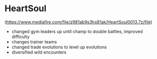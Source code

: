 # HeartSoul
(https://www.mediafire.com/file/z981ab9s3hs81ak/HeartSoul0013.7z/file)
- changed gym leaders up until champ to double battles, improved difficulty
- changes trainer teams
- changed trade evolutions to level up evolutions
- diversified wild encounters
